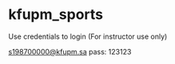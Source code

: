 # kfupm_sports

Use credentials to login (For instructor use only)

s198700000@kfupm.sa
pass: 123123
